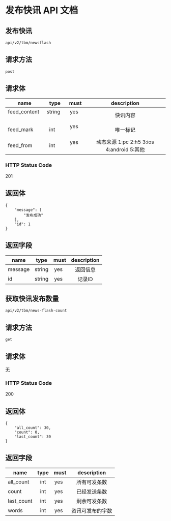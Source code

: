 # 发布快讯 API 文档

## 发布快讯

`api/v2/tbm/newsflash`

## 请求方法

`post `

## 请求体

| name     | type     | must     | description |
|----------|:--------:|:--------:|:--------:|
| feed_content    | string      | yes       |  快讯内容  |
| feed_mark    | int      | yes       |  唯一标记  |
| feed_from    | int      | yes       |  动态来源 1:pc 2:h5 3:ios 4:android 5:其他  |

### HTTP Status Code

201

## 返回体

```json5
{
    "message": [
        "发布成功"
    ],
    "id": 1
}
```
## 返回字段

| name     | type     | must     | description |
|----------|:--------:|:--------:|:--------:|
|message|string		|yes		   |返回信息  |
|id|string		|yes		   |记录ID  |

## 获取快讯发布数量

`api/v2/tbm/news-flash-count`

## 请求方法

`get `

## 请求体

无

### HTTP Status Code

200

## 返回体

```json5
{
    "all_count": 30,
    "count": 0,
    "last_count": 30
}
```
## 返回字段

| name     | type     | must     | description |
|----------|:--------:|:--------:|:--------:|
|all_count|int		|yes		   |所有可发条数  |
|count|int		|yes		   |已经发送条数  |
|last_count|int		|yes		   |剩余可发条数  |
|words|int		|yes		   |资讯可发布的字数  |
